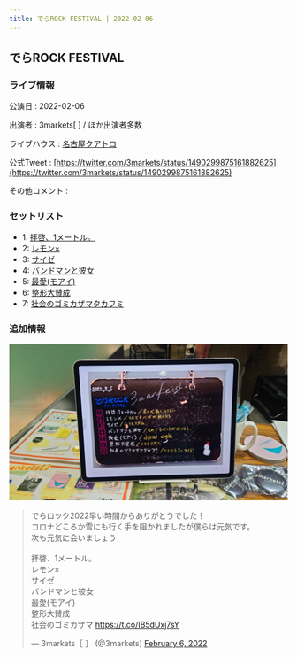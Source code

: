 ```yaml
---
title: でらROCK FESTIVAL | 2022-02-06
---
```

## でらROCK FESTIVAL

### ライブ情報

公演日
:    2022-02-06

出演者
:    3markets[ ] / ほか出演者多数

ライブハウス
:    [名古屋クアトロ](livehouse042.html)

公式Tweet
:    [https://twitter.com/3markets/status/1490299875161882625](https://twitter.com/3markets/status/1490299875161882625)

その他コメント
:    

### セットリスト

*  1: [拝啓、1メートル。](song010.html)
*  2: [レモン×](song003.html)
*  3: [サイゼ](song004.html)
*  4: [バンドマンと彼女](song009.html)
*  5: [最愛(モアイ)](song014.html)
*  6: [整形大賛成](song005.html)
*  7: [社会のゴミカザマタカフミ](song002.html)


### 追加情報


[![セトリ画像](images/008.jpg)](images/008.jpg)


<blockquote class="twitter-tweet"><p lang="ja" dir="ltr">でらロック2022早い時間からありがとうでした！<br>コロナどころか雪にも行く手を阻かれましたが僕らは元気です。<br>次も元気に会いましょう<br><br>拝啓、1メートル。<br>レモン×<br>サイゼ<br>バンドマンと彼女<br>最愛(モアイ)<br>整形大賛成<br>社会のゴミカザマ <a href="https://t.co/IB5dUxj7sY">https://t.co/IB5dUxj7sY</a></p>&mdash; 3markets［ ］ (@3markets) <a href="https://twitter.com/3markets/status/1490299875161882625?ref_src=twsrc%5Etfw">February 6, 2022</a></blockquote>
<script async src="https://platform.twitter.com/widgets.js" charset="utf-8"></script>


